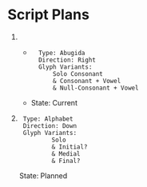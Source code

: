 # Script Plans
1.
    - ```
        Type: Abugida
        Direction: Right
        Glyph Variants:
            Solo Consonant
            & Consonant + Vowel
            & Null-Consonant + Vowel
        ```
    - State: Current
1. ```
    Type: Alphabet
    Direction: Down
    Glyph Variants:
            Solo
            & Initial?
            & Medial
            & Final?
    ```
    State: Planned